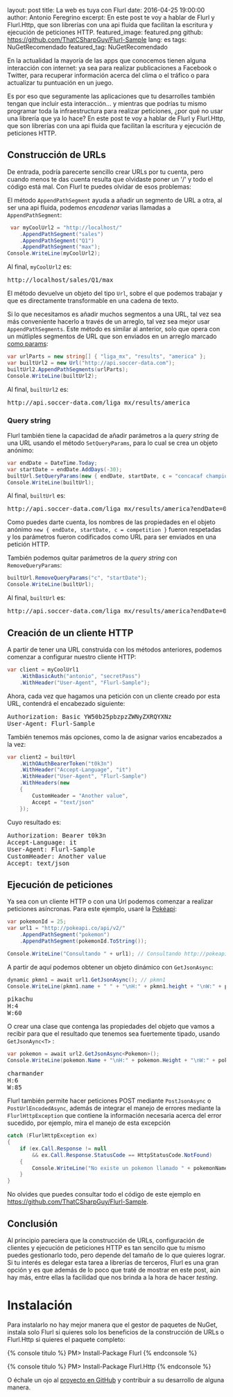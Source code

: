 layout: post
title: La web es tuya con Flurl
date: 2016-04-25 19:00:00
author: Antonio Feregrino
excerpt: En este post te voy a hablar de Flurl y Flurl.Http, que son librerías con una api fluida que facilitan la escritura y ejecución de peticiones HTTP.
featured_image: featured.png
github: https://github.com/ThatCSharpGuy/Flurl-Sample
lang: es
tags: NuGetRecomendado
featured_tag: NuGetRecomendado

En la actualidad la mayoría de las apps que conocemos tienen alguna interacción con internet: ya sea para realizar publicaciones a Facebook o Twitter, para recuperar información acerca del clima o el tráfico o para actualizar tu puntuación en un juego.

Es por eso que seguramente las aplicaciones que tu desarrolles también tengan que incluir esta interacción... y mientras que podrías tu mismo programar toda la infraestructura para realizar peticiones, ¿por qué no usar una librería que ya lo hace? En este post te voy a hablar de Flurl y Flurl.Http, que son librerías con una api fluida que facilitan la escritura y ejecución de peticiones HTTP.

## Construcción de URLs  
De entrada, podría parecerte sencillo crear URLs por tu cuenta, pero cuando menos te das cuenta resulta que olvidaste poner un '/' y todo el código está mal. Con Flurl te puedes olvidar de esos problemas:

El método `AppendPathSegment` ayuda a añadir un segmento de URL a otra, al ser una api fluida, podemos *encadenar* varias llamadas a `AppendPathSegment`:

```csharp  
 var myCoolUrl2 = "http://localhost/"
    .AppendPathSegment("sales")
    .AppendPathSegment("Q1")
    .AppendPathSegment("max");
Console.WriteLine(myCoolUrl2);
```  

Al final, `myCoolUrl2` es:

<pre>
http://localhost/sales/Q1/max
</pre> 

El método devuelve un objeto del tipo `Url`, sobre el que podemos trabajar y que es directamente transformable en una cadena de texto.

Si lo que necesitamos es añadir muchos segmentos a una URL, tal vez sea más conveniente hacerlo a través de un arreglo, tal vez sea mejor usar `AppendPathSegments`. Este método es similar al anterior, solo que opera con un mútliples segmentos de URL que son enviados en un arreglo marcado <a href="/params-c-sharp">como params</a>:

```csharp  
var urlParts = new string[] { "liga_mx", "results", "america" };
var builtUrl2 = new Url("http://api.soccer-data.com");
builtUrl2.AppendPathSegments(urlParts);
Console.WriteLine(builtUrl2);
```  

Al final, `builtUrl2` es:

<pre>
http://api.soccer-data.com/liga_mx/results/america
</pre> 

### Query string
Flurl también tiene la capacidad de añadir parámetros a la *query string* de una URL usando el método `SetQueryParams`, para lo cual se crea un objeto anónimo:

```csharp  
var endDate = DateTime.Today;
var startDate = endDate.AddDays(-30);
builtUrl.SetQueryParams(new { endDate, startDate, c = "concacaf champions league" });
Console.WriteLine(builtUrl);
```  

Al final, `builtUrl` es:

<pre>
http://api.soccer-data.com/liga_mx/results/america?endDate=04%2F25%2F2016%2000%3A00%3A00&startDate=03%2F26%2F2016%2000%3A00%3A00&c=concacaf%20champions%20league
</pre> 

Como puedes darte cuenta, los nombres de las propiedades en el objeto anónimo `new { endDate, startDate, c = competition }` fueron respetadas y los parámetros fueron codificados como URL para ser enviados en una petición HTTP.

También podemos quitar parámetros de la *query string* con `RemoveQueryParams`:

```csharp  
builtUrl.RemoveQueryParams("c", "startDate");
Console.WriteLine(builtUrl);
```  

Al final, `builtUrl` es:

<pre>
http://api.soccer-data.com/liga_mx/results/america?endDate=04%2F25%2F2016%2000%3A00%3A00
</pre> 

## Creación de un cliente HTTP
A partir de tener una URL construida con los métodos anteriores, podemos comenzar a configurar nuestro cliente HTTP:

```csharp  
var client = myCoolUrl1
    .WithBasicAuth("antonio", "secretPass")
    .WithHeader("User-Agent", "Flurl-Sample");
```  

Ahora, cada vez que hagamos una petición con un cliente creado por esta URL, contendrá el encabezado siguiente:

<pre>
Authorization: Basic YW50b25pbzpzZWNyZXRQYXNz  
User-Agent: Flurl-Sample
</pre> 

También tenemos más opciones, como la de asignar varios encabezados a la vez:

```csharp  
var client2 = builtUrl
    .WithOAuthBearerToken("t0k3n")
    .WithHeader("Accept-Language", "it")
    .WithHeader("User-Agent", "Flurl-Sample")
    .WithHeaders(new
    {
        CustomHeader = "Another value",
        Accept = "text/json"
    });
```  

Cuyo resultado es:

<pre>
Authorization: Bearer t0k3n  
Accept-Language: it  
User-Agent: Flurl-Sample  
CustomHeader: Another value  
Accept: text/json  
</pre> 

## Ejecución de peticiones
Ya sea con un cliente HTTP o con una Url podemos comenzar a realizar peticiones asíncronas. Para este ejemplo, usaré la <a href="http://pokeapi.co/" target="_blank">Pokéapi</a>:

```csharp  
var pokemonId = 25;
var url1 = "http://pokeapi.co/api/v2/"
    .AppendPathSegment("pokemon")
    .AppendPathSegment(pokemonId.ToString());

Console.WriteLine("Consultando " + url1); // Consultando http://pokeapi.co/api/v2/pokemon/25
```  

A partir de aquí podemos obtener un objeto dinámico con `GetJsonAsync`:

```csharp  
dynamic pkmn1 = await url1.GetJsonAsync(); // pkmn1 
Console.WriteLine(pkmn1.name + " " + "\nH:" + pkmn1.height + "\nW:" + pkmn1.weight + "\n");
```  

<pre>
pikachu
H:4
W:60
</pre>

O crear una clase que contenga las propiedades del objeto que vamos a recibir para que el resultado que tenemos sea fuertemente tipado, usando `GetJsonAync<T>` :

```csharp  
var pokemon = await url2.GetJsonAsync<Pokemon>();
Console.WriteLine(pokemon.Name + "\nH:" + pokemon.Height + "\nW:" + pokemon.Weight + "\n");
```  

<pre>
charmander
H:6
W:85
</pre>

Flurl también permite hacer peticiones POST mediante `PostJsonAsync` o `PostUrlEncodedAsync`, además de integrar el manejo de errores mediante la `FlurlHttpException` que contiene la información necesaria acerca del error sucedido, por ejemplo, mira el manejo de esta excepción

```csharp  
catch (FlurlHttpException ex)
{
    if (ex.Call.Response != null
        && ex.Call.Response.StatusCode == HttpStatusCode.NotFound)
    {
        Console.WriteLine("No existe un pokemon llamado " + pokemonName);
    }
}
```  


No olvides que puedes consultar todo el código de este ejemplo en <a href="https://github.com/ThatCSharpGuy/Flurl-Sample" target="_blank">https://github.com/ThatCSharpGuy/Flurl-Sample</a>.


## Conclusión
Al principio pareciera que la construcción de URLs, configuración de clientes y ejecución de peticiones HTTP es tan sencillo que tu mismo puedes gestionarlo todo, pero depende del tamaño de lo que quieres lograr. Si tu interés es delegar esta tarea a librerías de terceros, Flurl es una gran opción y es que además de lo poco que traté de mostrar en este post, aún hay más, entre ellas la facilidad que nos brinda a la hora de hacer *testing*.
 
# Instalación  
Para instalarlo no hay mejor manera que el gestor de paquetes de NuGet, instala solo Flurl si quieres solo los beneficios de la construcción de URLs o Flurl.Http si quieres el paquete completo:

{% console titulo %}
PM> Install-Package Flurl
{% endconsole %}

{% console titulo %}
PM> Install-Package Flurl.Http
{% endconsole %}

O échale un ojo al <a href="https://github.com/tmenier/Flurl" target="_blank" rel="nofollow">proyecto en GitHub</a> y contribuir a su desarrollo de alguna manera.